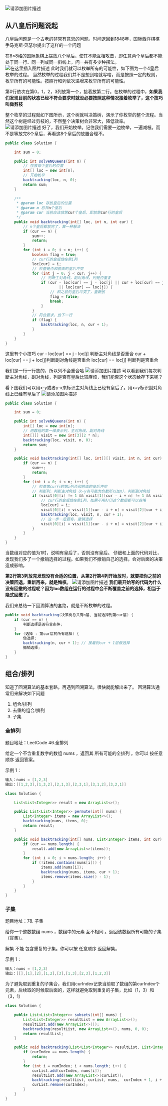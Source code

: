 ![请添加图片描述](https://img-blog.csdnimg.cn/90052e9ce195456db2abb9266aa7aaa0.jpg?)
## 从八皇后问题说起
八皇后问题是一个古老的非常有意思的问题。时间退回到1848年，国际西洋棋棋手马克斯·贝瑟尔提出了这样的一个问题

在8×8格的国际象棋上摆放八个皇后，使其不能互相攻击，即任意两个皇后都不能处于同一行、同一列或同一斜线上，问一共有多少种摆法。
![在这里插入图片描述](https://img-blog.csdnimg.cn/935fd84109e6466799ce0076e5fc29b1.png?)
此时我们就可以枚举所有的可能性，如下图为一个4皇后枚举的过程。
当然枚举的过程我们并不是想到啥就写啥，而是按照一定的规则，枚举所有的可能性。按照行和列依次递增来枚举所有的可能性。

第0行依次在第0，1，2，3列放第一个，接着放第二行。在枚举的过程中，**如果我们发现目前的状态已经不符合要求时就没必要按照这种情况接着枚举了，这个技巧叫做剪枝**

整个枚举的过程就如下图所示，这个树就叫决策树，演示了你枚举的整个流程。当然这个树是经过剪枝的，不然整个决策树会非常大，降低效率。
![请添加图片描述](https://img-blog.csdnimg.cn/ab565234948943e38698fc96ae5306f6.png?)
好了，我们开始枚举。记住我们需要一边枚举，一遍减枝。而不是等放完8个皇后，再看这8个皇后的放置合理不。

```java
public class Solution {

    int sum = 0;

    public int solveNQueens(int n) {
    	// 存放每个皇后的位置
        int[] loc = new int[n];
        // 开始枚举
        backtracking(loc, n, 0);
        return sum;
    }
    
    /**
     * @param loc 存放皇后的位置
     * @param n 总共n个皇后
     * @param cur 当前应该放第cur个皇后，即放第cur行的皇后
     */
    public void backtracking(int[] loc, int n, int cur) {
        // n个皇后都放完了，算一种解法
        if (cur == n) {
            sum++;
            return;
        }
        for (int i = 0; i < n; i++) {
            boolean flag = true;
            // cur行的皇后放在第i列
            loc[cur] = i;
            // 检查是否和前面的皇后冲突
            for (int j = 0; j < cur; j++) {
                // 判断主对角线，副对角线，列是否重复
                if (cur - loc[cur] == j - loc[j] || cur + loc[cur] == j + loc[j]
                        || loc[cur] == loc[j]) {
                    // 和之前的皇后冲突了，重新放
                    flag = false;
                    break;
                }
            }
            // 符合要求，放下一行
            if (flag) {
                backtracking(loc, n, cur + 1);
            }
        }
    }
}
```
这里有个小技巧 cur - loc[cur] == j - loc[j] 判断主对角线是否重合
cur + loc[cur] == j + loc[j]判断副对角线是否重合
loc[cur] == loc[j] 判断列是否重合

我们是一行一行放的，所以列不会重合哈
![请添加图片描述](https://img-blog.csdnimg.cn/8e6c840246fc4b849b066e1766ac0dde.png)
可以看到我们每次判断主对角线，副对角线，列是否有皇后比较麻烦，我们能否这个状态给存下来呢？

看下图我们可以用x-y或者y-x来标识主对角线上已经有皇后了。用x+y标识副对角线上已经有皇后了
![请添加图片描述](https://img-blog.csdnimg.cn/1dc4baac4a484ab1bc5ff65e76d1c80b.png?)

```java
public class Solution {

    int sum = 0;

    public int solveNQueens(int n) {
        int[] loc = new int[n];
        // 用数组的第一维表示列，主对角线，副对角线
        int[][] visit = new int[3][2 * n];
        backtracking(loc, visit, n, 0);
        return sum;
    }

    public void backtracking(int[] loc, int[][] visit, int n, int cur) {
        if (cur == n) {
            sum++;
            return;
        }
        for (int i = 0; i < n; i++) {
            // 检查第cur行的第i列否和前面的皇后冲突
            // 判断列，判断主对角线（x-y有可能为负数所以加n），判断副对角线
            if (visit[0][i] != 1 && visit[1][cur - i + n] != 1 && visit[2][cur + i] != 1) {
                // cur行的皇后放在第i列，如果不用打印这个数组都可以省略
                loc[cur] = i;
                visit[0][i] = visit[1][cur - i + n] = visit[2][cur + i] = 1;
                backtracking(loc, visit, n, cur + 1);
                // 这一步一定要有，撤销选择
                visit[0][i] = visit[1][cur - i + n] = visit[2][cur + i] = 0;
            }
        }
    }
}
```
当数组对应的值为1时，说明有皇后了，否则没有皇后。
仔细和上面的代码对比，发现我们多了一个撤销选择的过程。如果我们不撤销自己的选择，会对后面的决策造成影响。

**第2行第3列放完发现没有合适的位置，从第2行第4列开始放时，就要把你之前的决策回退，重新再来，就是悔棋**。
![请添加图片描述](https://img-blog.csdnimg.cn/d917fdf2e073429797acf60460f4ee9c.png?)
**我们最开始写的代码为什么没有回撤的过程呢？因为loc数组在运行的过程中会不断覆盖之前的选择，相当于隐式回撤了。**

我们来总结一下回溯算法的套路，就是不断枚举的过程。

```java
public void backtracking(决策树总共有n层, 当前选择到第cur层) {
    if (cur == n) {
        判断选择是否符合条件;
    }
    for (选择 : 第cur层的所有选择) {
        做选择;
        backtracking(n, cur + 1); // 接着到cur + 1层做选择
        撤销选择;
    }
}
```
## 组合/排列
知道了回溯算法的基本套路，再遇到回溯算法，很快就能解出来了。
回溯算法通常用来解决如下问题
1. 组合/排列
2. 去重的组合/排列
3. 子集

### 全排列
题目地址：LeetCode 46.全排列

给定一个不含重复数字的数组 nums ，返回其 所有可能的全排列 。你可以 按任意顺序 返回答案。

示例 1：

```java
输入：nums = [1,2,3]
输出：[[1,2,3],[1,3,2],[2,1,3],[2,3,1],[3,1,2],[3,2,1]]
```

```java
class Solution {

    List<List<Integer>> result = new ArrayList<>();

    public List<List<Integer>> permute(int[] nums) {
        List<Integer> items = new ArrayList<>();
        backtracking(nums, items, 0);
        return result;
    }

    public void backtracking(int[] nums, List<Integer> items, int cur) {
        if (cur == nums.length) {
            result.add(new ArrayList<>(items));
        }
        for (int i = 0; i < nums.length; i++) {
            if (!items.contains(nums[i])) {
                items.add(nums[i]);
                backtracking(nums, items, cur + 1);
                items.remove(items.size() - 1);
            }
        }
    }
}
```
### 子集
题目地址：78. 子集

给你一个整数数组 nums ，数组中的元素 互不相同 。返回该数组所有可能的子集（幂集）。

解集 不能 包含重复的子集。你可以按 任意顺序 返回解集。

示例 1：

```java
输入：nums = [1,2,3]
输出：[[],[1],[2],[1,2],[3],[1,3],[2,3],[1,2,3]]
```
为了避免取到重复的子集合，我们用curIndex记录当前取了数组的第curIndex个元素，后续取的时候取后面的，这样就避免取到重复的子集，比如（1，3）和（3，1）
```java
class Solution {

    public List<List<Integer>> subsets(int[] nums) {
        List<List<Integer>> resultList = new ArrayList<>();
        resultList.add(new ArrayList<>());
        backtracking(resultList, new ArrayList<>(), nums, 0, 0);
        return resultList;
    }

    public void backtracking(List<List<Integer>> resultList, List<Integer> curList, int[] nums, int curIndex, int numIndex) {
        if (curIndex == nums.length) {
            return;
        }
        for (int i = numIndex; i < nums.length; i++) {
            curList.add(curIndex, nums[i]);
            resultList.add(new ArrayList<>(curList));
            backtracking(resultList, curList, nums,  curIndex + 1, i + 1);
            curList.remove(curIndex);
        }
    }
}
```